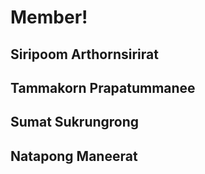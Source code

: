 # Member!
## Siripoom Arthornsirirat
## Tammakorn Prapatummanee
## Sumat Sukrungrong
## Natapong Maneerat
